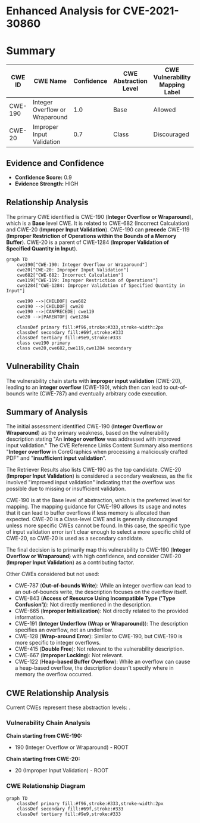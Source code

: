 # Enhanced Analysis for CVE-2021-30860

# Summary
| CWE ID | CWE Name | Confidence | CWE Abstraction Level | CWE Vulnerability Mapping Label | CWE-Vulnerability Mapping Notes |
|---|---|---|---|---|---|
| CWE-190 | Integer Overflow or Wraparound | 1.0 | Base | Allowed | Primary CWE |
| CWE-20 | Improper Input Validation | 0.7 | Class | Discouraged | Secondary Candidate |

## Evidence and Confidence

*   **Confidence Score:** 0.9
*   **Evidence Strength:** HIGH

## Relationship Analysis
The primary CWE identified is CWE-190 (**Integer Overflow or Wraparound**), which is a **Base** level CWE. It is related to CWE-682 (Incorrect Calculation) and CWE-20 (**Improper Input Validation**). CWE-190 can **precede** CWE-119 (**Improper Restriction of Operations within the Bounds of a Memory Buffer**). CWE-20 is a parent of CWE-1284 (**Improper Validation of Specified Quantity in Input**).

```mermaid
graph TD
    cwe190["CWE-190: Integer Overflow or Wraparound"]
    cwe20["CWE-20: Improper Input Validation"]
    cwe682["CWE-682: Incorrect Calculation"]
    cwe119["CWE-119: Improper Restriction of Operations"]
    cwe1284["CWE-1284: Improper Validation of Specified Quantity in Input"]

    cwe190 -->|CHILDOF| cwe682
    cwe190 -->|CHILDOF| cwe20
    cwe190 -->|CANPRECEDE| cwe119
    cwe20 -->|PARENTOF| cwe1284

    classDef primary fill:#f96,stroke:#333,stroke-width:2px
    classDef secondary fill:#69f,stroke:#333
    classDef tertiary fill:#9e9,stroke:#333
    class cwe190 primary
    class cwe20,cwe682,cwe119,cwe1284 secondary
```

## Vulnerability Chain
The vulnerability chain starts with **improper input validation** (CWE-20), leading to an **integer overflow** (CWE-190), which then can lead to out-of-bounds write (CWE-787) and eventually arbitrary code execution.

## Summary of Analysis
The initial assessment identified CWE-190 (**Integer Overflow or Wraparound**) as the primary weakness, based on the vulnerability description stating "An **integer overflow** was addressed with improved input validation." The CVE Reference Links Content Summary also mentions "**Integer overflow** in CoreGraphics when processing a maliciously crafted PDF" and "**insufficient input validation**".

The Retriever Results also lists CWE-190 as the top candidate. CWE-20 (**Improper Input Validation**) is considered a secondary weakness, as the fix involved "improved input validation" indicating that the overflow was possible due to missing or insufficient validation.

CWE-190 is at the Base level of abstraction, which is the preferred level for mapping. The mapping guidance for CWE-190 allows its usage and notes that it can lead to buffer overflows if less memory is allocated than expected. CWE-20 is a Class-level CWE and is generally discouraged unless more specific CWEs cannot be found. In this case, the specific type of input validation error isn't clear enough to select a more specific child of CWE-20, so CWE-20 is used as a secondary candidate.

The final decision is to primarily map this vulnerability to CWE-190 (**Integer Overflow or Wraparound**) with high confidence, and consider CWE-20 (**Improper Input Validation**) as a contributing factor.

Other CWEs considered but not used:
- CWE-787 (**Out-of-bounds Write**): While an integer overflow can lead to an out-of-bounds write, the description focuses on the overflow itself.
- CWE-843 (**Access of Resource Using Incompatible Type ('Type Confusion')**): Not directly mentioned in the description.
- CWE-665 (**Improper Initialization**): Not directly related to the provided information.
- CWE-191 (**Integer Underflow (Wrap or Wraparound)**): The description specifies an overflow, not an underflow.
- CWE-128 (**Wrap-around Error**): Similar to CWE-190, but CWE-190 is more specific to integer overflows.
- CWE-415 (**Double Free**): Not relevant to the vulnerability description.
- CWE-667 (**Improper Locking**): Not relevant.
- CWE-122 (**Heap-based Buffer Overflow**): While an overflow can cause a heap-based overflow, the description doesn't specify where in memory the overflow occurred.


## CWE Relationship Analysis

Current CWEs represent these abstraction levels: .


### Vulnerability Chain Analysis

**Chain starting from CWE-190:**
- 190 (Integer Overflow or Wraparound) - ROOT


**Chain starting from CWE-20:**
- 20 (Improper Input Validation) - ROOT



### CWE Relationship Diagram

```mermaid
graph TD
    classDef primary fill:#f96,stroke:#333,stroke-width:2px
    classDef secondary fill:#69f,stroke:#333
    classDef tertiary fill:#9e9,stroke:#333
```